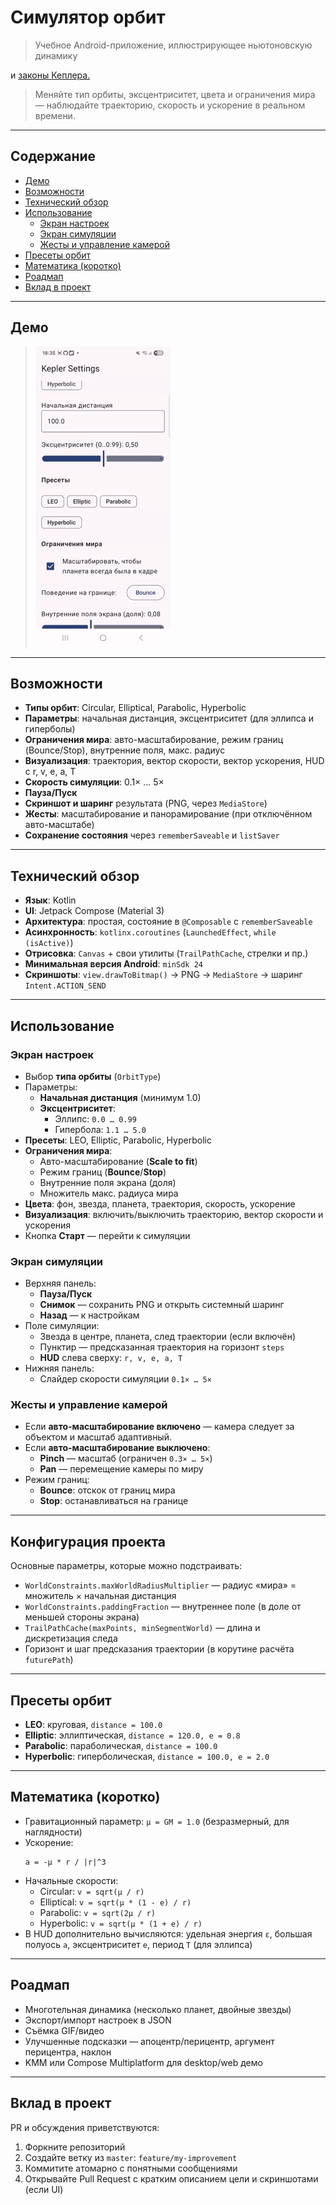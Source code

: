 # Симулятор орбит

> Учебное Android-приложение, иллюстрирующее ньютоновскую динамику
>
и [законы Кеплера.](https://ru.wikipedia.org/wiki/%D0%97%D0%B0%D0%BA%D0%BE%D0%BD%D1%8B_%D0%9A%D0%B5%D0%BF%D0%BB%D0%B5%D1%80%D0%B0)  
> Меняйте тип орбиты, эксцентриситет, цвета и ограничения мира — наблюдайте траекторию, скорость и
> ускорение в реальном времени.

---

## Содержание

- [Демо](#демо)
- [Возможности](#возможности)
- [Технический обзор](#технический-обзор)
- [Использование](#использование)
    - [Экран настроек](#экран-настроек)
    - [Экран симуляции](#экран-симуляции)
    - [Жесты и управление камерой](#жесты-и-управление-камерой)
- [Пресеты орбит](#пресеты-орбит)
- [Математика (коротко)](#математика-коротко)
- [Роадмап](#роадмап)
- [Вклад в проект](#вклад-в-проект)

---

## Демо

> ![Demo](/specification/others/img/kepler.gif)

---

## Возможности

- **Типы орбит**: Circular, Elliptical, Parabolic, Hyperbolic
- **Параметры**: начальная дистанция, эксцентриситет (для эллипса и гиперболы)
- **Ограничения мира**: авто-масштабирование, режим границ (Bounce/Stop), внутренние поля, макс.
  радиус
- **Визуализация**: траектория, вектор скорости, вектор ускорения, HUD c r, v, e, a, T
- **Скорость симуляции**: 0.1× … 5×
- **Пауза/Пуск**
- **Скриншот и шаринг** результата (PNG, через `MediaStore`)
- **Жесты**: масштабирование и панорамирование (при отключённом авто-масштабе)
- **Сохранение состояния** через `rememberSaveable` и `listSaver`

---

## Технический обзор

- **Язык**: Kotlin
- **UI**: Jetpack Compose (Material 3)
- **Архитектура**: простая, состояние в `@Composable` с `rememberSaveable`
- **Асинхронность**: `kotlinx.coroutines` (`LaunchedEffect`, `while (isActive)`)
- **Отрисовка**: `Canvas` + свои утилиты (`TrailPathCache`, стрелки и пр.)
- **Минимальная версия Android**: `minSdk 24`
- **Скриншоты**: `view.drawToBitmap()` → PNG → `MediaStore` → шаринг `Intent.ACTION_SEND`

---

## Использование

### Экран настроек

- Выбор **типа орбиты** (`OrbitType`)
- Параметры:
    - **Начальная дистанция** (минимум 1.0)
    - **Эксцентриситет**:
        - Эллипс: `0.0 … 0.99`
        - Гипербола: `1.1 … 5.0`
- **Пресеты**: LEO, Elliptic, Parabolic, Hyperbolic
- **Ограничения мира**:
    - Авто-масштабирование (**Scale to fit**)
    - Режим границ (**Bounce**/**Stop**)
    - Внутренние поля экрана (доля)
    - Множитель макс. радиуса мира
- **Цвета**: фон, звезда, планета, траектория, скорость, ускорение
- **Визуализация**: включить/выключить траекторию, вектор скорости и ускорения
- Кнопка **Старт** — перейти к симуляции

### Экран симуляции

- Верхняя панель:
    - **Пауза/Пуск**
    - **Снимок** — сохранить PNG и открыть системный шаринг
    - **Назад** — к настройкам
- Поле симуляции:
    - Звезда в центре, планета, след траектории (если включён)
    - Пунктир — предсказанная траектория на горизонт `steps`
    - **HUD** слева сверху: `r, v, e, a, T`
- Нижняя панель:
    - Слайдер скорости симуляции `0.1× … 5×`

### Жесты и управление камерой

- Если **авто-масштабирование включено** — камера следует за объектом и масштаб адаптивный.
- Если **авто-масштабирование выключено**:
    - **Pinch** — масштаб (ограничен `0.3× … 5×`)
    - **Pan** — перемещение камеры по миру
- Режим границ:
    - **Bounce**: отскок от границ мира
    - **Stop**: останавливаться на границе

---

## Конфигурация проекта

Основные параметры, которые можно подстраивать:

- `WorldConstraints.maxWorldRadiusMultiplier` — радиус «мира» = множитель × начальная дистанция
- `WorldConstraints.paddingFraction` — внутреннее поле (в доле от меньшей стороны экрана)
- `TrailPathCache(maxPoints, minSegmentWorld)` — длина и дискретизация следа
- Горизонт и шаг предсказания траектории (в корутине расчёта `futurePath`)

---

## Пресеты орбит

- **LEO**: круговая, `distance = 100.0`
- **Elliptic**: эллиптическая, `distance = 120.0, e = 0.8`
- **Parabolic**: параболическая, `distance = 100.0`
- **Hyperbolic**: гиперболическая, `distance = 100.0, e = 2.0`

---

## Математика (коротко)

- Гравитационный параметр: `μ = GM = 1.0` (безразмерный, для наглядности)
- Ускорение:
  ```
  a = -μ * r / |r|^3
  ```
- Начальные скорости:
    - Circular:   `v = sqrt(μ / r)`
    - Elliptical: `v = sqrt(μ * (1 - e) / r)`
    - Parabolic:  `v = sqrt(2μ / r)`
    - Hyperbolic: `v = sqrt(μ * (1 + e) / r)`
- В HUD дополнительно вычисляются: удельная энергия `ε`, большая полуось `a`, эксцентриситет `e`,
  период `T` (для эллипса)

---

## Роадмап

- Многотельная динамика (несколько планет, двойные звезды)
- Экспорт/импорт настроек в JSON
- Съёмка GIF/видео
- Улучшенные подсказки ― апоцентр/перицентр, аргумент перицентра, наклон
- KMM или Compose Multiplatform для desktop/web демо

---

## Вклад в проект

PR и обсуждения приветствуются:

1. Форкните репозиторий
2. Создайте ветку из `master`: `feature/my-improvement`
3. Коммитите атомарно с понятными сообщениями
4. Открывайте Pull Request с кратким описанием цели и скриншотами (если UI)
